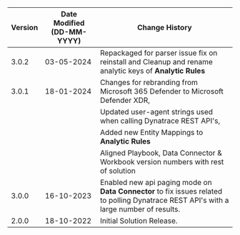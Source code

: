 | **Version** | **Date Modified (DD-MM-YYYY)** | **Change History**                          |
|-------------|--------------------------------|---------------------------------------------|
| 3.0.2       | 03-05-2024                     | Repackaged for parser issue fix on reinstall and Cleanup and rename analytic keys of **Analytic Rules** |
| 3.0.1       | 18-01-2024                     | Changes for rebranding from Microsoft 365 Defender to Microsoft Defender XDR,         |
|             |                                | Updated user-agent strings used when calling Dynatrace REST API's,                    |
|             |                                | Added new Entity Mappings to **Analytic Rules**                                       |
|             |                                | Aligned Playbook, Data Connector & Workbook version numbers with rest of solution     |
| 3.0.0       | 16-10-2023                     | Enabled new api paging mode on **Data Connector** to fix issues related to polling Dynatrace REST API's with a large number of results.   |
| 2.0.0       | 18-10-2022                     | Initial Solution Release.   |
